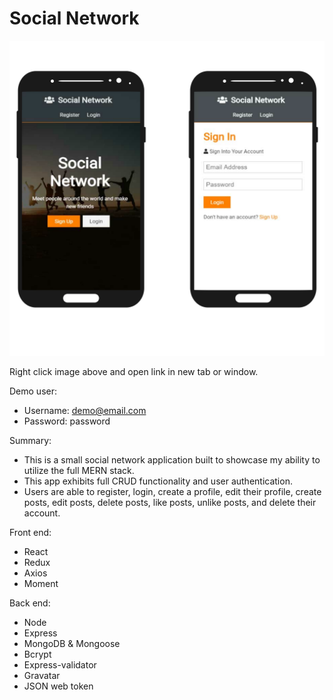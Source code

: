 # Social Network

<a href='https://sn-0.herokuapp.com/' target='_blank'><img src='https://github.com/bretbaker/social-network/blob/master/readme-img/readme-img.svg' alt='Image of application'></a>

Right click image above and open link in new tab or window.

Demo user:

- Username: demo@email.com
- Password: password

Summary:

- This is a small social network application built to showcase my ability to utilize the full MERN stack.
- This app exhibits full CRUD functionality and user authentication.
- Users are able to register, login, create a profile, edit their profile, create posts, edit posts, delete posts, like posts, unlike posts, and delete their account.

Front end:

- React
- Redux
- Axios
- Moment

Back end:

- Node
- Express
- MongoDB & Mongoose
- Bcrypt
- Express-validator
- Gravatar
- JSON web token

